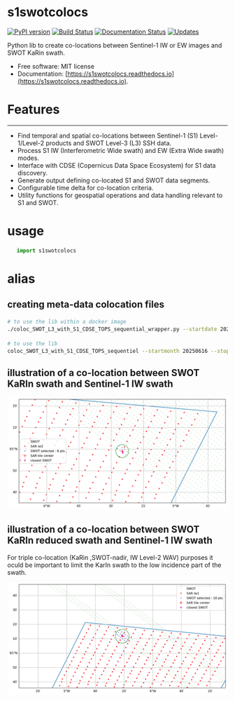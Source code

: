 # s1swotcolocs

[![PyPI version](https://img.shields.io/pypi/v/s1swotcolocs.svg)](https://pypi.python.org/pypi/s1swotcolocs)
[![Build Status](https://img.shields.io/travis/agrouaze/s1swotcolocs.svg)](https://travis-ci.com/agrouaze/s1swotcolocs)
[![Documentation Status](https://readthedocs.org/projects/s1swotcolocs/badge/?version=latest)](https://s1swotcolocs.readthedocs.io/en/latest/?version=latest)
[![Updates](https://pyup.io/repos/github/agrouaze/s1swotcolocs/shield.svg)](https://pyup.io/repos/github/agrouaze/s1swotcolocs/)

Python lib to create co-locations between Sentinel-1 IW or EW images and SWOT KaRin swath.

-   Free software: MIT license
-   Documentation: [https://s1swotcolocs.readthedocs.io](https://s1swotcolocs.readthedocs.io).

# Features

---

-   Find temporal and spatial co-locations between Sentinel-1 (S1) Level-1/Level-2 products and SWOT Level-3 (L3) SSH data.
-   Process S1 IW (Interferometric Wide swath) and EW (Extra Wide swath) modes.
-   Interface with CDSE (Copernicus Data Space Ecosystem) for S1 data discovery.
-   Generate output defining co-located S1 and SWOT data segments.
-   Configurable time delta for co-location criteria.
-   Utility functions for geospatial operations and data handling relevant to S1 and SWOT.

# usage

```python
   import s1swotcolocs
```

# alias

## creating meta-data colocation files

```bash
# to use the lib within a docker image
./coloc_SWOT_L3_with_S1_CDSE_TOPS_sequential_wrapper.py --startdate 20250616 --stopdate 20250616 --confpath src/s1swotcolocs/localconfig.yml

# to use the lib
coloc_SWOT_L3_with_S1_CDSE_TOPS_sequentiel --startmonth 20250616 --stopmonth 20250616 --confpath src/s1swotcolocs/localconfig.yml --outputdir /tmp/
```

## illustration of a co-location between SWOT KaRIn swath and Sentinel-1 IW swath


   ![coloc_swot_iw](docs/_static/figures/illustrate_coloc_s1_swot_iw.png)

## illustration of a co-location between SWOT KaRIn reduced swath and Sentinel-1 IW swath

For triple co-location (KaRin ,SWOT-nadir, IW Level-2 WAV) purposes it oculd be important to limit the KarIn swath to the low incidence part of the swath.

   ![coloc_swot_iw](docs/_static/figures/illustrate_coloc_s1_swot_iw_nadir.png)